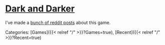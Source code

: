 # [Dark and Darker](https://www.darkanddarker.com/)

I've made a [bunch of reddit
posts](https://www.reddit.com/user/a-curious-crow/search/?q=darkanddarker&cId=8a33d130-1208-4e92-9ee1-2ebb42d05766&iId=894256b8-cde2-488c-b5e1-24c83062e550&sort=new)
about this game.

Categories: [Games]({{< relref "/" >}}?Games=true),
[Recent]({{< relref "/" >}}?Recent=true)